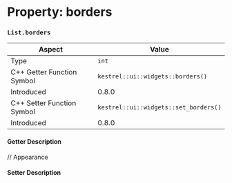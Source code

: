 
# Property: borders
### `List.borders`

| Aspect | Value |
| --- | --- |
| Type | `int` |
| C++ Getter Function Symbol | `kestrel::ui::widgets::borders()` |
| Introduced | 0.8.0 |
| C++ Setter Function Symbol | `kestrel::ui::widgets::set_borders()` |
| Introduced | 0.8.0 |

#### Getter Description
// Appearance
#### Setter Description

